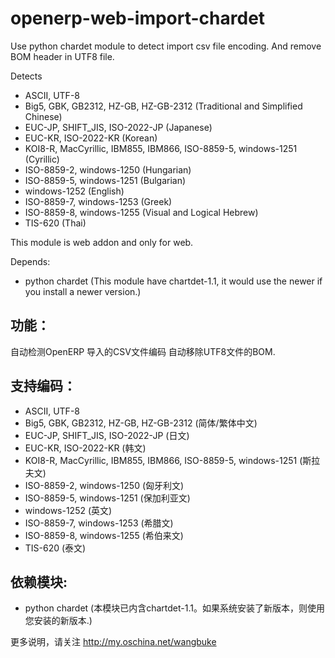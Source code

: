 openerp-web-import-chardet
==========================

Use python chardet module to detect import csv file encoding.
And remove BOM header in UTF8 file.

Detects
 - ASCII, UTF-8
 - Big5, GBK, GB2312, HZ-GB, HZ-GB-2312 (Traditional and Simplified Chinese)
 - EUC-JP, SHIFT_JIS, ISO-2022-JP (Japanese)
 - EUC-KR, ISO-2022-KR (Korean)
 - KOI8-R, MacCyrillic, IBM855, IBM866, ISO-8859-5, windows-1251 (Cyrillic)
 - ISO-8859-2, windows-1250 (Hungarian)
 - ISO-8859-5, windows-1251 (Bulgarian)
 - windows-1252 (English)
 - ISO-8859-7, windows-1253 (Greek)
 - ISO-8859-8, windows-1255 (Visual and Logical Hebrew)
 - TIS-620 (Thai)

This module is web addon and only for web.

Depends:
 - python chardet (This module have chartdet-1.1, it would use the newer if you install a newer version.)



功能：
---------
自动检测OpenERP 导入的CSV文件编码 
自动移除UTF8文件的BOM.


支持编码：
---------
 - ASCII, UTF-8
 - Big5, GBK, GB2312, HZ-GB, HZ-GB-2312 (简体/繁体中文)
 - EUC-JP, SHIFT_JIS, ISO-2022-JP (日文)
 - EUC-KR, ISO-2022-KR (韩文)
 - KOI8-R, MacCyrillic, IBM855, IBM866, ISO-8859-5, windows-1251 (斯拉夫文)
 - ISO-8859-2, windows-1250 (匈牙利文)
 - ISO-8859-5, windows-1251 (保加利亚文)
 - windows-1252 (英文)
 - ISO-8859-7, windows-1253 (希腊文)
 - ISO-8859-8, windows-1255 (希伯来文)
 - TIS-620 (泰文)

依赖模块:
---------
 - python chardet (本模块已内含chartdet-1.1。如果系统安装了新版本，则使用您安装的新版本.)


更多说明，请关注 http://my.oschina.net/wangbuke



